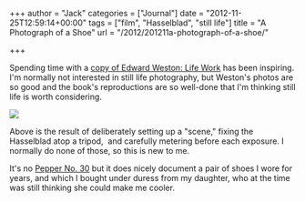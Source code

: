 +++
author = "Jack"
categories = ["Journal"]
date = "2012-11-25T12:59:14+00:00"
tags = ["film", "Hasselblad", "still life"]
title = "A Photograph of a Shoe"
url = "/2012/201211a-photograph-of-a-shoe/"

+++

<a href="https://jackbaty.com/photography/2012/11/edward-weston-life-work" data-link-type="external"></a>Spending time with a <a href="https://jackbaty.com/photography/2012/11/edward-weston-life-work" data-link-type="external">copy of Edward Weston: Life Work</a>&nbsp;has been inspiring. I'm normally not interested in still life photography, but Weston's photos are so good and the book's reproductions are so well-done that I'm thinking still life is worth considering.&nbsp;</p> 


![][1] 

Above is the result of deliberately setting up a "scene," fixing the Hasselblad atop a tripod, &nbsp;and carefully metering before each exposure. I normally do none of those, so this is new to me.

It's no <a href="http://en.wikipedia.org/wiki/Pepper_No._30" data-link-type="external">Pepper No. 30</a> but it does nicely document a pair of shoes I wore for years, and which I bought under duress from my daughter, who at the time was still thinking she could make me cooler.&nbsp;

<span style="letter-spacing: normal; ">&nbsp;</span> </p>

 [1]: /img/2012/11/2012-Roll-071_04.jpg